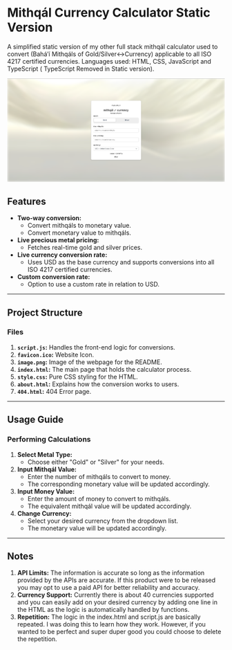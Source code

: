 # Mithqál Currency Calculator Static Version

A simplified static version of my other full stack mithqál calculator used to convert 
(Baháʼí Mithqáls of Gold/Silver<->Currency) applicable to all ISO 4217 certified currencies.
Languages used: HTML, CSS, JavaScript and TypeScript ( TypeScript Removed in Static version).

![Preview of Calculator](image.png)

## Features
- **Two-way conversion:**
  - Convert mithqáls to monetary value.
  - Convert monetary value to mithqáls.
- **Live precious metal pricing:**
  - Fetches real-time gold and silver prices.
- **Live currency conversion rate:**
  - Uses USD as the base currency and supports conversions into all ISO 4217 certified currencies.
- **Custom conversion rate:**
   - Option to use a custom rate in relation to USD.

---

## Project Structure

### Files
1. **`script.js`:** Handles the front-end logic for conversions.
2. **`favicon.ico`:** Website Icon.
3. **`image.png`:** Image of the webpage for the README.
4. **`index.html`:** The main page that holds the calculator process.
5. **`style.css`:** Pure CSS styling for the HTML.
6. **`about.html`:** Explains how the conversion works to users.
7. **`404.html`:** 404 Error page.

---

## Usage Guide

### Performing Calculations
1. **Select Metal Type:**
   - Choose either "Gold" or "Silver" for your needs.
2. **Input Mithqál Value:**
   - Enter the number of mithqáls to convert to money.
   - The corresponding monetary value will be updated accordingly.
3. **Input Money Value:**
   - Enter the amount of money to convert to mithqáls.
   - The equivalent mithqál value will be updated accordingly.
4. **Change Currency:**
   - Select your desired currency from the dropdown list.
   - The monetary value will be updated accordingly.

---

## Notes
1. **API Limits:** The information is accurate so long as the information provided by the APIs are accurate. If this product were to be released you may opt to use a paid API for better reliability and accuracy.
2. **Currency Support:** Currently there is about 40 currencies supported and you can easily add on your desired currency by adding one line in the HTML as the logic is automatically handled by functions.
3. **Repetition:** The logic in the index.html and script.js are basically repeated. I was doing this to learn how they work. However, if you wanted to be perfect and super duper good you could choose to delete the repetition.
